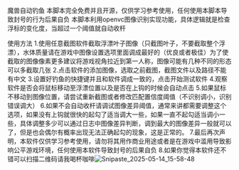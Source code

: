 魔兽自动钓鱼
本脚本完全免费并且开源，仅供学习参考使用，任何使用本脚本导致封号的行为后果自负
本脚本利用openvc图像识别实现功能，具体逻辑就是检查浮标的变化度，当超过一个阈值就自动收杆

使用方法
1.使用任意截图软件截取浮漂叶子图像（只截图叶子，不要截取整个浮漂），水体质量请在游戏中图像设置选项里面调成最好的（优良或者极佳）为了使截取的图像像素更多建议将游戏视角拉近到第一人称，图像可能有几种不同的形态可以多截取几张
2.点击软件的添加图像，选取之前截图，截图文件以及路径不能有中文
3.设置好钓鱼的快捷键并且和软件调成一致的，点击开始测试软件
4.观察软件是否会将鼠标移动至浮漂位置以及是否在上钩的时候会自动点击
5.如果鼠标不移动到图像位置，请尝试重新截图或者修改匹配置信度阈值（不识别调小，识别错误调大）
6.如果不会自动收杆请调试图像差异阈值，通常来讲都需要调整这个选项，如果没有上钩就很快的起勾了适当调大一些，如果一直不起勾适当调小一些，具体调整多少可以通过日志中图像差异判断，调到最大的图像差异一般就可以了，但是也会偶尔有概率出现无法正确起勾的现象，这是正常的。
7.最后再次声明，本软件仅供学习参考使用，请勿将其用作商业用途或者是在游戏中滥用导致影响公平游戏环境，任何使用本软件导致封号的后果自负
8.如果你觉得本软件还不错可以扫描二维码请我喝杯咖啡![Snipaste_2025-05-14_15-58-48](https://github.com/user-attachments/assets/1085a494-4866-4702-9545-9015cbf8889f)

